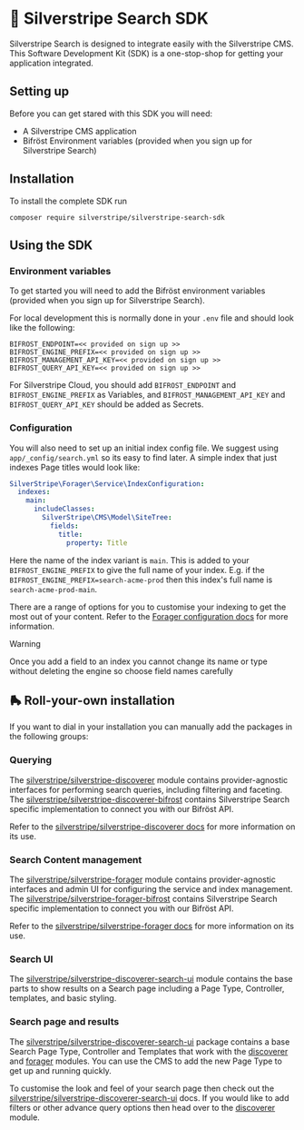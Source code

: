 # 🧰 Silverstripe Search SDK

Silverstripe Search is designed to integrate easily with the Silverstripe CMS. This Software Development Kit (SDK) is a one-stop-shop for getting your application integrated.

## Setting up

Before you can get stared with this SDK you will need:

- A Silverstripe CMS application
- Bifröst Environment variables (provided when you sign up for Silverstripe Search)

## Installation

To install the complete SDK run

```
composer require silverstripe/silverstripe-search-sdk
```

## Using the SDK

### Environment variables

To get started you will need to add the Bifröst environment variables (provided when you sign up for Silverstripe Search). 

For local development this is normally done in your `.env` file and should look like the following:

```
BIFROST_ENDPOINT=<< provided on sign up >>
BIFROST_ENGINE_PREFIX=<< provided on sign up >>
BIFROST_MANAGEMENT_API_KEY=<< provided on sign up >>
BIFROST_QUERY_API_KEY=<< provided on sign up >>
```

For Silverstripe Cloud, you should add `BIFROST_ENDPOINT` and `BIFROST_ENGINE_PREFIX` as Variables, and `BIFROST_MANAGEMENT_API_KEY` and `BIFROST_QUERY_API_KEY` should be added as Secrets.

### Configuration

You will also need to set up an initial index config file. We suggest using `app/_config/search.yml` so its easy to find later. A simple index that just indexes Page titles would look like:

```YAML
SilverStripe\Forager\Service\IndexConfiguration:
  indexes:
    main:
      includeClasses:
        SilverStripe\CMS\Model\SiteTree:
          fields:
            title:
              property: Title
``` 

Here the name of the index variant is `main`. This is added to your `BIFROST_ENGINE_PREFIX` to give the full name of your index. E.g. if the `BIFROST_ENGINE_PREFIX=search-acme-prod` then this index's full name is `search-acme-prod-main`.

There are a range of options for you to customise your indexing to get the most out of your content. Refer to the [Forager configuration docs](https://github.com/silverstripeltd/silverstripe-forager/blob/1.0.0/docs/en/configuration.md) for more information. 

> [!WARNING]
> Once you add a field to an index you cannot change its name or type without deleting the engine so choose field names carefully

## 🛼 Roll-your-own installation

If you want to dial in your installation you can manually add the packages in the following groups:

### Querying

The [silverstripe/silverstripe-discoverer](https://github.com/silverstripeltd/silverstripe-discoverer) module contains provider-agnostic interfaces for performing search queries, including filtering and faceting. The [silverstripe/silverstripe-discoverer-bifrost](https://github.com/silverstripeltd/silverstripe-discoverer-bifrost) contains Silverstripe Search specific implementation to connect you with our Bifröst API. 

Refer to the [silverstripe/silverstripe-discoverer docs](https://github.com/silverstripeltd/silverstripe-discoverer) for more information on its use.

### Search Content management

The [silverstripe/silverstripe-forager](https://github.com/silverstripeltd/silverstripe-forager) module contains provider-agnostic interfaces and admin UI for configuring the service and index management. The [silverstripe/silverstripe-forager-bifrost](https://github.com/silverstripeltd/silverstripe-forager-bifrost) contains Silverstripe Search specific implementation to connect you with our Bifröst API. 

Refer to the [silverstripe/silverstripe-forager docs](https://github.com/silverstripeltd/silverstripe-forager) for more information on its use.

### Search UI

The [silverstripe/silverstripe-discoverer-search-ui](https://github.com/silverstripeltd/silverstripe-discoverer-search-ui) module contains the base parts to show results on a Search page including a Page Type, Controller, templates, and basic styling.

### Search page and results

The [silverstripe/silverstripe-discoverer-search-ui](https://github.com/silverstripe/silverstripe-discoverer-search-ui) package contains a base Search Page Type, Controller and Templates that work with the [discoverer](https://github.com/silverstripeltd/silverstripe-discoverer) and [forager](https://github.com/silverstripeltd/silverstripe-forager) modules. You can use the CMS to add the new Page Type to get up and running quickly.

To customise the look and feel of your search page then check out the [silverstripe/silverstripe-discoverer-search-ui](https://github.com/silverstripe/silverstripe-discoverer-search-ui) docs. If you would like to add filters or other advance query options then head over to the [discoverer](https://github.com/silverstripeltd/silverstripe-discoverer) module. 
